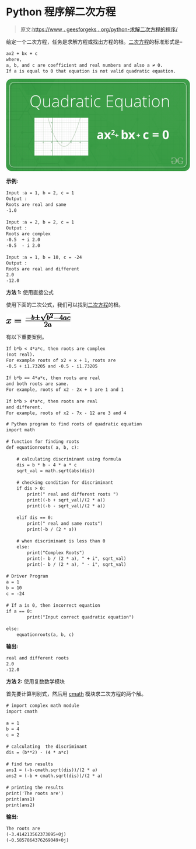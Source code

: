 # Python 程序解二次方程

> 原文:[https://www . geesforgeks . org/python-求解二次方程的程序/](https://www.geeksforgeeks.org/python-program-to-solve-quadratic-equation/)

给定一个二次方程，任务是求解方程或找出方程的根。[二次方程](https://www.geeksforgeeks.org/program-to-find-the-roots-of-quadratic-equation/)的标准形式是–

```
ax2 + bx + c
where,
a, b, and c are coefficient and real numbers and also a ≠ 0.
If a is equal to 0 that equation is not valid quadratic equation.

```

![](img/4bd71a5e17c27e949bfcfbc4414da9a1.png)

**示例:**

```
Input :a = 1, b = 2, c = 1 
Output : 
Roots are real and same
-1.0

Input :a = 2, b = 2, c = 1
Output :
Roots are complex
-0.5  + i 2.0
-0.5  - i 2.0

Input :a = 1, b = 10, c = -24 
Output : 
Roots are real and different
2.0
-12.0

```

**方法 1:** 使用直接公式

使用下面的二次公式，我们可以找到[二次方程](https://www.geeksforgeeks.org/program-to-find-the-roots-of-quadratic-equation/)的根。

![x=\frac{-b\pm \sqrt{b^2-4ac}}{2a}](img/1fcfc5eab9664979f1a2ff0a29197a11.png "Rendered by QuickLaTeX.com")

有以下重要案例。

```
If b*b < 4*a*c, then roots are complex
(not real).
For example roots of x2 + x + 1, roots are
-0.5 + i1.73205 and -0.5 - i1.73205

If b*b == 4*a*c, then roots are real 
and both roots are same.
For example, roots of x2 - 2x + 1 are 1 and 1

If b*b > 4*a*c, then roots are real 
and different.
For example, roots of x2 - 7x - 12 are 3 and 4
```

```
# Python program to find roots of quadratic equation
import math 

# function for finding roots
def equationroots( a, b, c): 

    # calculating discriminant using formula
    dis = b * b - 4 * a * c 
    sqrt_val = math.sqrt(abs(dis)) 

    # checking condition for discriminant
    if dis > 0: 
        print(" real and different roots ") 
        print((-b + sqrt_val)/(2 * a)) 
        print((-b - sqrt_val)/(2 * a)) 

    elif dis == 0: 
        print(" real and same roots") 
        print(-b / (2 * a)) 

    # when discriminant is less than 0
    else:
        print("Complex Roots") 
        print(- b / (2 * a), " + i", sqrt_val) 
        print(- b / (2 * a), " - i", sqrt_val) 

# Driver Program 
a = 1
b = 10
c = -24

# If a is 0, then incorrect equation
if a == 0: 
        print("Input correct quadratic equation") 

else:
    equationroots(a, b, c)
```

**输出:**

```
real and different roots
2.0
-12.0

```

**方法 2:** 使用复数数学模块

首先要计算判别式，然后用 [cmath](https://www.geeksforgeeks.org/complex-numbers-in-python-set-1-introduction/) 模块求二次方程的两个解。

```
# import complex math module
import cmath

a = 1
b = 4
c = 2

# calculating  the discriminant
dis = (b**2) - (4 * a*c)

# find two results
ans1 = (-b-cmath.sqrt(dis))/(2 * a)
ans2 = (-b + cmath.sqrt(dis))/(2 * a)

# printing the results
print('The roots are')
print(ans1)
print(ans2)
```

**输出:**

```
The roots are
(-3.414213562373095+0j)
(-0.5857864376269049+0j)

```